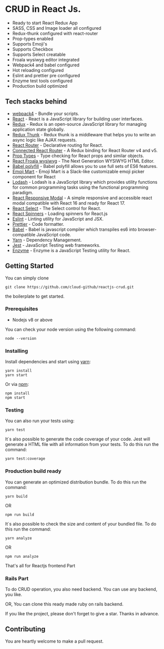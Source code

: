 # CRUD in React Js.

* Ready to start React Redux App
* SASS, CSS and Image loader all configured
* Redux-thunk configured with react-router 
* Prop-types enabled
* Supports Emoji's
* Supports Checkbox
* Supports Select creatable
* Froala wysiwyg editor integrated
* Webpack4 and babel configured
* Hot reloading configured
* Eslint and prettier pre configured
* Enzyme test tools configured
* Production build optimized

## Tech stacks behind

* [webpack4](https://webpack.js.org/) - Bundle your scripts.
* [React](https://babeljs.io/) - React is a JavaScript library for building user interfaces.
* [Redux](https://redux.js.org/) - Redux is an open-source JavaScript library for managing application state globally.
* [Redux Thunk](https://github.com/reduxjs/redux-thunk/) - Redux thunk is a middleware that helps you to write an async logic like AJAX requests.
* [React Router](https://github.com/ReactTraining/react-router) - Declarative routing for React.
* [Connected React Router](https://github.com/supasate/connected-react-router) - A Redux binding for React Router v4 and v5.
* [Prop Types](https://www.npmjs.com/package/prop-types) - Type checking for React props and similar objects.
* [React Froala wysiwyg](https://www.froala.com/wysiwyg-editor/docs/framework-plugins/react) - The Next Generation WYSIWYG HTML Editor.
* [Babel polyfill](https://babeljs.io/docs/en/babel-polyfill) - Babel polyfill allows you to use full sets of ES6 features. 
* [Emoji Mart](https://www.npmjs.com/package/emoji-mart) - Emoji Mart is a Slack-like customizable emoji picker component for React 
* [Lodash](https://www.npmjs.com/package/lodash) - Lodash is a JavaScript library which provides utility functions for common programming tasks using the functional programming paradigm.
* [React Responsive Modal](https://www.npmjs.com/package/react-responsive-modal) - A simple responsive and accessible react modal compatible with React 16 and ready for React 17.
* [React Select](https://www.npmjs.com/package/react-select) - The Select control for React.
* [React Spinners](https://www.npmjs.com/package/react-spinners) - Loading spinners for React.js
* [Eslint](https://eslint.org/) - Linting utility for JavaScript and JSX.
* [Prettier](https://prettier.io/) - Code formatter.
* [Babel](https://babeljs.io/) - Babel is javascript compiler which transpiles es6 into browser-compatible JavaScript code.
* [Yarn](https://yarnpkg.com) - Dependency Management.
* [Jest](https://jestjs.io/) - JavaScript Testing web frameworks.
* [Enzyme](https://airbnb.io/enzyme/docs/api/) - Enzyme is a JavaScript Testing utility for React.


## Getting Started

You can simply clone 

``` git clone https://github.com/cloud-github/reactjs-crud.git ```

the boilerplate to get started.

### Prerequisites

* Nodejs v8 or above

You can check your node version using the following command:

```CLI
node --version
```

### Installing

Install dependencies and start using [yarn](https://yarnpkg.com):

```CLI
yarn install
yarn start
```

Or via [npm](https://www.npmjs.com/):

```CLI
npm install
npm start
```

### Testing

You can also run your tests using:

```CLI
yarn test
```

It´s also possible to generate the code coverage of your code. Jest will generate a HTML file with all information from your tests. To do this run the command:

```CLI
yarn test:coverage
```

### Production build ready

You can generate an optimized distribution bundle. To do this run the command:

```CLI
yarn build
```
OR

```CLI
npm run build
```

It´s also possible to check the size and content of your bundled file. To do this run the command:

```CLI
yarn analyze
```
OR

```CLI
npm run analyze
```
That's all for Reactjs frontend Part

### Rails Part

To do CRUD operation, you also need backend.
You can use any backend, you like.

OR, You can clone this ready made ruby on rails backend.


If you like the project, please don't forget to give a star. Thanks in advance.


## Contributing

You are heartly welcome to make a pull request.

